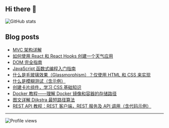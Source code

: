 ## Hi there 👋


![GitHub stats](https://github-readme-stats.vercel.app/api?username=humilitas&show_icons=true)  

## Blog posts
<!-- BLOG-POST-LIST:START -->
- [MVC 架构详解](https://chinese.freecodecamp.org/news/the-model-view-controller-pattern-mvc-architecture-and-frameworks-explained/)
- [如何使用 React 和 React Hooks 创建一个天气应用](https://chinese.freecodecamp.org/news/learn-react-by-building-a-weather-app/)
- [DOM 完全指南](https://chinese.freecodecamp.org/news/how-to-manipulate-the-dom-beginners-guide/)
- [JavaScript 函数式编程入门指南](https://chinese.freecodecamp.org/news/functional-programming-in-javascript-for-beginners/)
- [什么是毛玻璃效果（Glassmorphism）？仅使用 HTML 和 CSS 来实现](https://chinese.freecodecamp.org/news/glassmorphism-design-effect-with-html-css/)
- [什么是模糊测试（含示例）](https://chinese.freecodecamp.org/news/whats-fuzzing-fuzz-testing-explained/)
- [创建卡片组件，学习 CSS 基础知识](https://chinese.freecodecamp.org/news/learn-css-basics-by-building-a-card-component/)
- [Docker 教程——理解 Docker 镜像和容器的存储路径](https://chinese.freecodecamp.org/news/where-are-docker-images-stored-docker-container-paths-explained/)
- [图文详解 Dijkstra 最短路径算法](https://chinese.freecodecamp.org/news/dijkstras-shortest-path-algorithm-visual-introduction/)
- [REST API 教程：REST 客户端，REST 服务及 API 调用（含代码示例）](https://chinese.freecodecamp.org/news/rest-api-tutorial-rest-client-rest-service-and-api-calls-explained-with-code-examples/)
<!-- BLOG-POST-LIST:END -->

---
![Profile views](https://gpvc.arturio.dev/humilitas)  

